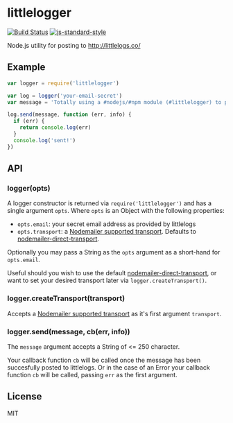 # littlelogger

[![Build Status](https://travis-ci.org/joshgillies/littlelogger.svg)](https://travis-ci.org/joshgillies/littlelogger)
[![js-standard-style](https://img.shields.io/badge/code%20style-standard-brightgreen.svg?style=flat)](https://github.com/feross/standard)

Node.js utility for posting to http://littlelogs.co/

## Example

```js
var logger = require('littlelogger')

var log = logger('your-email-secret')
var message = 'Totally using a #nodejs/#npm module (#littlelogger) to post to #littlelogs!'

log.send(message, function (err, info) {
  if (err) {
    return console.log(err)
  }
  console.log('sent!')
})
```

## API

### logger(opts)

A logger constructor is returned via `require('littlelogger')` and has a single argument `opts`.
Where `opts` is an Object with the following properties:

  * `opts.email`: your secret email address as provided by littlelogs
  * `opts.transport`: a [Nodemailer supported transport]. Defaults to [nodemailer-direct-transport].

Optionally you may pass a String as the `opts` argument as a short-hand for `opts.email`.

Useful should you wish to use the default [nodemailer-direct-transport], or want to set your desired
transport later via `logger.createTransport()`.

### logger.createTransport(transport)

Accepts a [Nodemailer supported transport] as it's first argument `transport`.

### logger.send(message, cb(err, info))

The `message` argument accepts a String of <= 250 character.

Your callback function `cb` will be called once the message has been succesfully posted to littlelogs.
Or in the case of an Error your callback function `cb` will be called, passing `err` as the first
argument.

## License

MIT

[Nodemailer supported transport]:https://github.com/andris9/Nodemailer#available-transports
[nodemailer-direct-transport]:https://github.com/andris9/nodemailer-direct-transport
